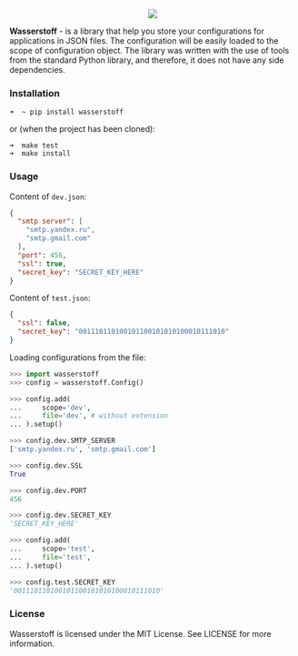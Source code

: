 <a href="https://github.com/lk-geimfari/wasserstoff/">
    <p align="center">
      <img src="https://raw.githubusercontent.com/lk-geimfari/wasserstoff/master/media/wasserstoff_large.png">
    </p>
</a>

**Wasserstoff** - is a library that help you store your configurations for applications in JSON files. The configuration will be easily loaded to the scope of configuration object. The library was written with the use of tools from the standard Python library, and therefore, it does not have any side dependencies.


### Installation
```
➜  ~ pip install wasserstoff
```
or (when the project has been cloned):
```
➜  make test
➜  make install
```

### Usage

Content of `dev.json`:
```json
{
  "smtp server": [
	"smtp.yandex.ru",
	"smtp.gmail.com"
  ],
  "port": 456,
  "ssl": true,
  "secret_key": "SECRET_KEY_HERE"
}

```

Content of `test.json`:
```json
{
  "ssl": false,
  "secret_key": "001110110100101100101010100010111010"
}

```

Loading configurations from the file:
```python
>>> import wasserstoff
>>> config = wasserstoff.Config()

>>> config.add(
...     scope='dev',
...     file='dev', # without extension
... ).setup()

>>> config.dev.SMTP_SERVER
['smtp.yandex.ru', 'smtp.gmail.com']

>>> config.dev.SSL
True

>>> config.dev.PORT
456

>>> config.dev.SECRET_KEY
'SECRET_KEY_HERE'

>>> config.add(
...     scope='test',
...     file='test',
... ).setup()

>>> config.test.SECRET_KEY
'001110110100101100101010100010111010'
```

### License
Wasserstoff is licensed under the MIT License. See LICENSE for more information. 
